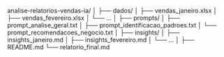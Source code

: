 analise-relatorios-vendas-ia/
│
├── dados/
│   ├── vendas_janeiro.xlsx
│   ├── vendas_fevereiro.xlsx
│   └── ...
│
├── prompts/
│   ├── prompt_analise_geral.txt
│   ├── prompt_identificacao_padroes.txt
│   └── prompt_recomendacoes_negocio.txt
│
├── insights/
│   ├── insights_janeiro.md
│   ├── insights_fevereiro.md
│   └── ...
│
├── README.md
└── relatorio_final.md
